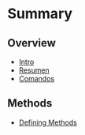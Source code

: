 # Summary

## Overview

* [Intro](intro.md)
* [Resumen](README.md)
* [Comandos](comandos.md)

## Methods

* [Defining Methods](methods.md)


